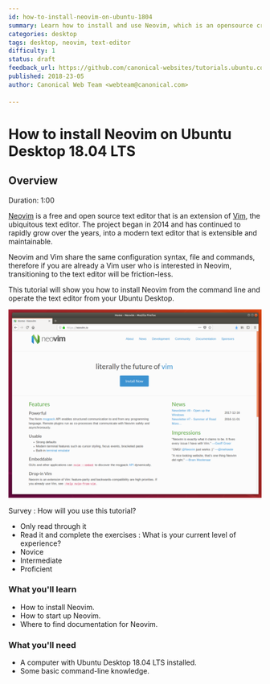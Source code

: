 ```yaml
---
id: how-to-install-neovim-on-ubuntu-1804
summary: Learn how to install and use Neovim, which is an opensource cross platform text editor, on Ubuntu Desktop 18.04 LTS.
categories: desktop
tags: desktop, neovim, text-editor
difficulty: 1
status: draft
feedback_url: https://github.com/canonical-websites/tutorials.ubuntu.com/issues
published: 2018-23-05
author: Canonical Web Team <webteam@canonical.com>

---
```


# How to install Neovim on Ubuntu Desktop 18.04 LTS

## Overview
Duration: 1:00

[Neovim](https://neovim.io/) is a free and open source text editor that is an extension of [Vim](https://www.vim.org/), the ubiquitous text editor. The project began in 2014 and has continued to rapidly grow over the years, into a modern text editor that is extensible and maintainable. 

Neovim and Vim share the same configuration syntax, file and commands, therefore if you are already a Vim user who is interested in Neovim, transitioning to the text editor will be friction-less.

This tutorial will show you how to install Neovim from the command line and operate the text editor from your Ubuntu Desktop.

![Neovim Front Web Page](./images/01-neovim-webpage.png)

Survey
: How will you use this tutorial?
 - Only read through it
 - Read it and complete the exercises
: What is your current level of experience?
 - Novice
 - Intermediate
 - Proficient

### What you'll learn

- How to install Neovim.
- How to start up Neovim.
- Where to find documentation for Neovim.

### What you'll need

- A computer with Ubuntu Desktop 18.04 LTS installed.
- Some basic command-line knowledge.
